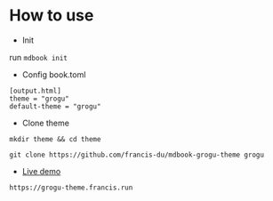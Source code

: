 # How to use

- Init

run `mdbook init`

- Config book.toml

```shell
[output.html]
theme = "grogu"
default-theme = "grogu"
```

- Clone theme

```shell
mkdir theme && cd theme

git clone https://github.com/francis-du/mdbook-grogu-theme grogu
```

- [Live demo](https://grogu-theme.francis.run)

```shell
https://grogu-theme.francis.run
```